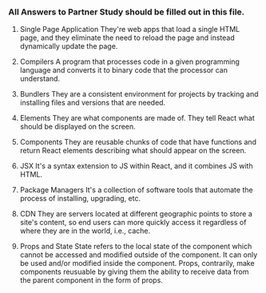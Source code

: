 ### All Answers to Partner Study should be filled out in this file.

1. Single Page Application
They're web apps that load a single HTML page, and they eliminate the need to reload the page and instead dynamically update the page.

2. Compilers
A program that processes code in a given programming language and converts it to binary code that the processor can understand.

3. Bundlers
They are a consistent environment for projects by tracking and installing files and versions that are needed.

4. Elements
They are what components are made of. They tell React what should be displayed on the screen.

5. Components
They are reusable chunks of code that have functions and return React elements describing what should appear on the screen.

6. JSX
It's a syntax extension to JS within React, and it combines JS with HTML.

7. Package Managers
It's a collection of software tools that automate the process of installing, upgrading, etc.

8. CDN
They are servers located at different geographic points to store a site's content, so end users can more quickly access it regardless of where they are in the world, i.e., cache.

9. Props and State
State refers to the local state of the component which cannot be accessed and modified outside of the component. It can only be used and/or modified inside the component. Props, contrarily,
make components reusuable by giving them the ability to receive data from the parent component in the form of props.
